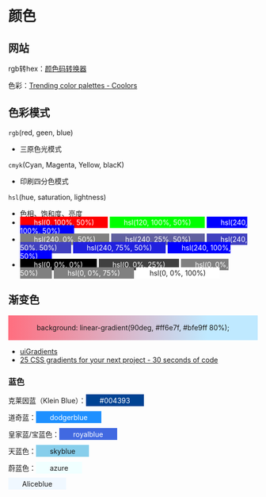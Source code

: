 # 颜色

## 网站

rgb转hex：[颜色码转换器](https://www.sioe.cn/yingyong/yanse-rgb-16/)

色彩：[Trending color palettes - Coolors](https://coolors.co/palettes/trending)

## 色彩模式

`rgb`(red, geen, blue)

- 三原色光模式

`cmyk`(Cyan, Magenta, Yellow, blacK)

- 印刷四分色模式

`hsl`(hue, saturation, lightness)

- 色相、饱和度、亮度
- <span style="background-color: hsl(0, 100%, 50%);padding: .2em 2em;color:#fff">hsl(0, 100%, 50%)</span>
  <span style="background-color: hsl(120, 100%, 50%);padding: .2em 2em;color:#fff;">hsl(120, 100%, 50%)</span>
  <span style="background-color: hsl(240, 100%, 50%);padding: .2em 2em;color:#fff;">hsl(240, 100%, 50%)</span>
- <span style="background-color: hsl(240, 0%, 50%);padding: .2em 2em;color:#fff;">hsl(240, 0%, 50%)</span>
  <span style="background-color: hsl(240, 25%, 50%);padding: .2em 2em;color:#fff;">hsl(240, 25%, 50%)</span>
  <span style="background-color: hsl(240, 50%, 50%);padding: .2em 2em;color:#fff;">hsl(240, 50%, 50%)</span>
  <span style="background-color: hsl(240, 75%, 50%);padding: .2em 2em;color:#fff;">hsl(240, 75%, 50%)</span>
  <span style="background-color: hsl(240, 100%, 50%);padding: .2em 2em;color:#fff;">hsl(240, 100%, 50%)</span>
- <span style="background-color: hsl(0, 0%, 0%);padding: .2em 2em;color:#fff;">hsl(0, 0%, 0%)</span>
  <span style="background-color: hsl(0, 0%, 25%);padding: .2em 2em;color:#fff;">hsl(0, 0%, 25%)</span>
  <span style="background-color: hsl(0, 0%, 50%);padding: .2em 2em;color:#fff;">hsl(0, 0%, 50%)</span>
  <span style="background-color: hsl(0, 0%, 50%);padding: .2em 2em;color:#fff;">hsl(0, 0%, 75%)</span>
  <span style="background-color: hsl(0, 0%, 100%);padding: .2em 2em;">hsl(0, 0%, 100%)</span>

## 渐变色

<div style="background: linear-gradient(90deg, #ff6e7f, #bfe9ff 80%);height: 50px;line-height:50px;text-align:center;">background: linear-gradient(90deg, #ff6e7f, #bfe9ff 80%);</div>

- [uiGradients](https://uigradients.com/#NoontoDusk)
- [25 CSS gradients for your next project - 30 seconds of code](https://www.30secondsofcode.org/articles/s/25-css-gradients)

### 蓝色

克莱因蓝（Klein Blue）：<span style="background-color: #004393;color:#fff;padding:.25em 2em;">#004393</span>

道奇蓝：<span style="background-color: dodgerblue;color:#fff;padding:.25em 2em;">dodgerblue</span>

皇家蓝/宝蓝色：<span style="background-color: royalblue;color:#fff;padding:.25em 2em;">royalblue</span>

天蓝色：<span style="background-color: skyblue;padding:.25em 2em;">skyblue</span>

蔚蓝色：<span style="background-color: azure;padding:.25em 2em;">azure</span>

<span style="background-color: Aliceblue;padding:.25em 2em;">Aliceblue</span>
